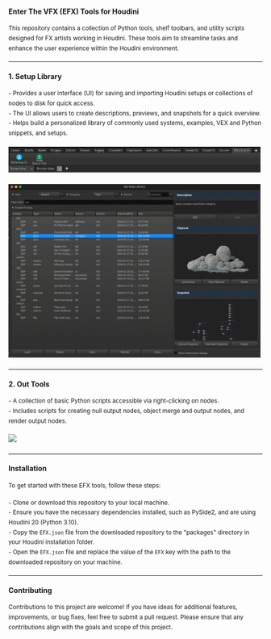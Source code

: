 #### Enter The VFX (EFX) Tools for Houdini

<sup>This repository contains a collection of Python tools, shelf toolbars, and utility scripts designed for FX artists working in Houdini. These tools aim to streamline tasks and enhance the user experience within the Houdini environment.</sup>

---

#### 1. Setup Library

<sup>- Provides a user interface (UI) for saving and importing Houdini setups or collections of nodes to disk for quick access.</sup>  
<sup>- The UI allows users to create descriptions, previews, and snapshots for a quick overview.</sup>  
<sup>- Helps build a personalized library of commonly used systems, examples, VEX and Python snippets, and setups.</sup>

<sup><img src="https://github.com/Th3Disasterpiece/EFX/blob/master/config/thumbnails/snipUIShelftool_snapshot.png" alt="SnipUI Shelftool" width="500"></sup>

<sup><img src="https://github.com/Th3Disasterpiece/EFX/blob/a66d58fcd3849bd4b44574d059d21d4e3335d971/config/thumbnails/setupLib.gif" alt="Setup Library" width="500"></sup>

---

#### 2. Out Tools

<sup>- A collection of basic Python scripts accessible via right-clicking on nodes.</sup>  
<sup>- Includes scripts for creating null output nodes, object merge and output nodes, and render output nodes.</sup>

<sup>[<img src="https://github.com/Th3Disasterpiece/EFX/blob/6ad4feec400e0dd172280167b4309b73627e0828/config/thumbnails/out_tools.gif" width="500">](https://vimeo.com/653346110)</sup>

---

#### Installation

<sup>To get started with these EFX tools, follow these steps:</sup>

<sup>- Clone or download this repository to your local machine.</sup>  
<sup>- Ensure you have the necessary dependencies installed, such as PySide2, and are using Houdini 20 (Python 3.10).</sup>  
<sup>- Copy the `EFX.json` file from the downloaded repository to the "packages" directory in your Houdini installation folder.</sup>  
<sup>- Open the `EFX.json` file and replace the value of the `EFX` key with the path to the downloaded repository on your machine.</sup>

---

#### Contributing

<sup>Contributions to this project are welcome! If you have ideas for additional features, improvements, or bug fixes, feel free to submit a pull request. Please ensure that any contributions align with the goals and scope of this project.</sup>
